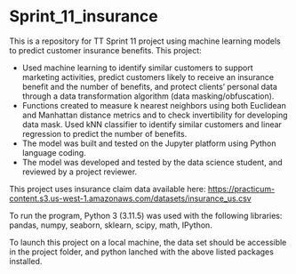 # Sprint_11_insurance
This is a repository for TT Sprint 11 project using machine learning models to predict customer insurance benefits. This project:

- Used machine learning to identify similar customers to support marketing activities, predict customers likely to receive an insurance benefit and the number of benefits, and protect clients’ personal data through a data transformation algorithm (data masking/obfuscation).
- Functions created to measure k nearest neighbors using both Euclidean and Manhattan distance metrics and to check invertibility for developing data mask. Used kNN classifier to identify similar customers and linear regression to predict the number of benefits.
- The model was built and tested on the Jupyter platform using Python language coding.
- The model was developed and tested by the data science student, and reviewed by a project reviewer.

This project uses insurance claim data available here: https://practicum-content.s3.us-west-1.amazonaws.com/datasets/insurance_us.csv

To run the program, Python 3 (3.11.5) was used with the following libraries: pandas, numpy, seaborn, sklearn, scipy, math, IPython.

To launch this project on a local machine, the data set should be accessible in the project folder, and python lanched with the above listed packages installed. 
